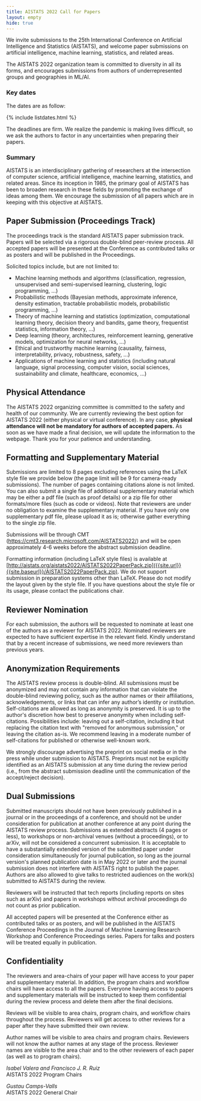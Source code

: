 ```yaml
---
title: AISTATS 2022 Call for Papers
layout: empty
hide: true
---
```


We invite submissions to the 25th International Conference on Artificial
Intelligence and Statistics (AISTATS), and welcome paper submissions on
artificial intelligence, machine learning, statistics, and related areas.

The AISTATS 2022 organization team is committed to diversity in all its forms,
and encourages submissions from authors of underrepresented groups and
geographies in ML/AI.

### Key dates

The dates are as follow:

{% include listdates.html %}

The deadlines are firm. We realize the pandemic is making lives difficult, so
we ask the authors to factor in any uncertainties when preparing their papers.

### Summary

AISTATS is an interdisciplinary gathering of researchers at the intersection of
computer science, artificial intelligence, machine learning, statistics, and
related areas. Since its inception in 1985, the primary goal of AISTATS has
been to broaden research in these fields by promoting the exchange of ideas
among them. We encourage the submission of all papers which are in keeping with
this objective at AISTATS.

## Paper Submission (Proceedings Track)

The proceedings track is the standard AISTATS paper submission track. Papers
will be selected via a rigorous double-blind peer-review process. All accepted
papers will be presented at the Conference as contributed talks or as posters
and will be published in the Proceedings.

Solicited topics include, but are not limited to:

* Machine learning methods and algorithms (classification, regression,
  unsupervised and semi-supervised learning, clustering, logic programming,
...)
* Probabilistic methods (Bayesian methods, approximate inference, density
  estimation, tractable probabilistic models, probabilistic programming, ...)
* Theory of machine learning and statistics (optimization, computational
  learning theory, decision theory and bandits, game theory, frequentist
statistics,  information theory, ...)
* Deep learning (theory, architectures, reinforcement learning, generative
  models, optimization for neural networks, ...)
* Ethical and trustworthy machine learning (causality, fairness,
  interpretability, privacy, robustness, safety, ...)
* Applications of machine learning and statistics (including natural language,
  signal processing, computer vision, social sciences, sustainability and
climate, healthcare, economics, ...)

## Physical Attendance

The AISTATS 2022 organizing committee is committed to the safety and health of
our community. We are currently reviewing the best option for AISTATS 2022
(either physical or virtual conference). In any case, **physical attendance will
not be mandatory for authors of accepted papers.** As soon as we have made a
final decision, we will update the information to the webpage. Thank you for
your patience and understanding.

## Formatting and Supplementary Material

Submissions are limited to 8 pages excluding references using the LaTeX style
file we provide below (the page limit will be 9 for camera-ready submissions).
The number of pages containing citations alone is not limited. You can also
submit a single file of additional supplementary material which may be either a
pdf file (such as proof details) or a zip file for other formats/more files
(such as code or videos). Note that reviewers are under no obligation to
examine the supplementary material. If you have only one supplementary pdf
file, please upload it as is; otherwise gather everything to the single zip
file.

Submissions will be through CMT
(<https://cmt3.research.microsoft.com/AISTATS2022/>) and will be open
approximately 4-6 weeks before the abstract submission deadline.

Formatting information (including LaTeX style files) is available at
[http://aistats.org/aistats2022/AISTATS2022PaperPack.zip]({{site.url}}{{site.baseurl}}/AISTATS2022PaperPack.zip). We do not support
submission in preparation systems other than LaTeX. Please do not modify the
layout given by the style file. If you have questions about the style file or
its usage, please contact the publications chair.

## Reviewer Nomination

For each submission, the authors will be requested to nominate at least one of
the authors as a reviewer for AISTATS 2022. Nominated reviewers are expected to
have sufficient expertise in the relevant field. Kindly understand that by a
recent increase of submissions, we need more reviewers than previous years.

## Anonymization Requirements

The AISTATS review process is double-blind. All submissions must be anonymized
and may not contain any information that can violate the double-blind reviewing
policy, such as the author names or their affiliations, acknowledgements, or
links that can infer any author’s identity or institution. Self-citations are
allowed as long as anonymity is preserved. It is up to the author's discretion
how best to preserve anonymity when including self-citations. Possibilities
include: leaving out a self-citation, including it but replacing the citation
text with "removed for anonymous submission," or leaving the citation as-is. We
recommend leaving in a moderate number of self-citations for published or
otherwise well-known work.

We strongly discourage advertising the preprint on social media or in the press
while under submission to AISTATS. Preprints must not be explicitly identified
as an AISTATS submission at any time during the review period (i.e., from the
abstract submission deadline until the communication of the accept/reject
decision).

## Dual Submissions

Submitted manuscripts should not have been previously published in a journal or
in the proceedings of a conference, and should not be under consideration for
publication at another conference at any point during the AISTATS review
process. Submissions as extended abstracts (4 pages or less), to workshops or
non-archival venues (without a proceedings), or to arXiv, will not be
considered a concurrent submission. It is acceptable to have a substantially extended version of the submitted paper under consideration simultaneously for journal publication, so long as the journal version's planned publication date is in May 2022 or later and the journal submission does not interfere with AISTATS right to publish the paper. Authors are also allowed to give talks
to restricted audiences on the work(s) submitted to AISTATS during the review.

Reviewers will be instructed that tech reports (including reports on sites such
as arXiv) and papers in workshops without archival proceedings do not count as
prior publication.

All accepted papers will be presented at the Conference either as contributed
talks or as posters, and will be published in the AISTATS Conference
Proceedings in the Journal of Machine Learning Research Workshop and Conference
Proceedings series. Papers for talks and posters will be treated equally in
publication.

## Confidentiality

The reviewers and area-chairs of your paper will have access to your paper and
supplementary material. In addition, the program chairs and workflow chairs
will have access to all the papers. Everyone having access to papers and
supplementary materials will be instructed to keep them confidential during the
review process and delete them after the final decisions.

Reviews will be visible to area chairs, program chairs, and workflow chairs
throughout the process. Reviewers will get access to other reviews for a paper
after they have submitted their own review.

Author names will be visible to area chairs and program chairs. Reviewers will
not know the author names at any stage of the process. Reviewer names are
visible to the area chair and to the other reviewers of each paper (as well as
to program chairs).

_Isabel Valera and Francisco J. R. Ruiz_\
AISTATS 2022 Program Chairs

_Gustau Camps-Valls_\
AISTATS 2022 General Chair

